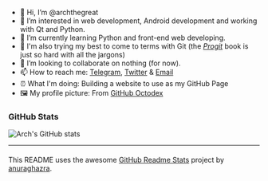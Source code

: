- 👋 Hi, I’m @archthegreat
- 👀 I’m interested in web development, Android development and working with Qt and Python.
- 🌱 I’m currently learning Python and front-end web developing.
- 🌱 I'm also trying my best to come to terms with Git (the [*Progit*](https://git-scm.com/book/en/v2) book is just so hard with all the jargons)
- 💞️ I’m looking to collaborate on nothing (for now).
- 📫 How to reach me: [Telegram](https://cutt.ly/TC1pP23), [Twitter](https://cutt.ly/SC2koSg) & [Email](https://cutt.ly/5VbGWd9)
- ⏰ What I'm doing: Building a website to use as my GitHub Page
- 🖼️ My profile picture: From <a href="https://cutt.ly/JBqwiz2" target="_blank">GitHub Octodex</a>

### GitHub Stats
![Arch's GitHub stats](https://github-readme-stats.vercel.app/api?username=archthegreat&count_private=true&show_icons=true&theme=dracula)

---
####
This README uses the awesome [GitHub Readme Stats](https://github.com/anuraghazra/github-readme-stats) project by [anuraghazra](https://github.com/anuraghazra/).

<!---
archthegreat/archthegreat is a ✨ special ✨ repository because its `README.md` (this file) appears on your GitHub profile.
You can click the Preview link to take a look at your changes.
--->
